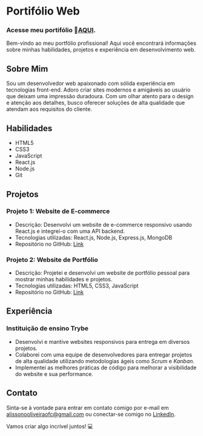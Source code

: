 # Portifólio Web

### Acesse meu portifólio 🔗[AQUI](https://alissonooliveiraofc.github.io/).

Bem-vindo ao meu portfólio profissional! Aqui você encontrará informações sobre minhas habilidades, projetos e experiência em desenvolvimento web.

## Sobre Mim

Sou um desenvolvedor web apaixonado com sólida experiência em tecnologias front-end. Adoro criar sites modernos e amigáveis ao usuário que deixam uma impressão duradoura. Com um olhar atento para o design e atenção aos detalhes, busco oferecer soluções de alta qualidade que atendam aos requisitos do cliente.

## Habilidades

- HTML5
- CSS3
- JavaScript
- React.js
- Node.js
- Git

## Projetos

### Projeto 1: Website de E-commerce

- Descrição: Desenvolvi um website de e-commerce responsivo usando React.js e integrei-o com uma API backend.
- Tecnologias utilizadas: React.js, Node.js, Express.js, MongoDB
- Repositório no GitHub: [Link](https://github.com/alissonooliveiraofc/e-commerce-website)

### Projeto 2: Website de Portfólio

- Descrição: Projetei e desenvolvi um website de portfólio pessoal para mostrar minhas habilidades e projetos.
- Tecnologias utilizadas: HTML5, CSS3, JavaScript
- Repositório no GitHub: [Link](https://github.com/alissonooliveiraofc/portfolio-website)

## Experiência

### Instituição de ensino Trybe

- Desenvolvi e mantive websites responsivos para entrega em diversos projetos.
- Colaborei com uma equipe de desenvolvedores para entregar projetos de alta qualidade utilizando metodologias ágeis como _Scrum_ e _Kanban_.
- Implementei as melhores práticas de código para melhorar a visibilidade do website e sua performance.

## Contato

Sinta-se à vontade para entrar em contato comigo por e-mail em [alissonooliveiraofc@gmail.com](mailto:alissonooliveiraofc@gmail.com) ou conectar-se comigo no [LinkedIn](https://www.linkedin.com/in/alissonooliveira/).

Vamos criar algo incrível juntos! 💻
